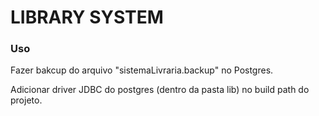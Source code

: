 # LIBRARY SYSTEM

### Uso

Fazer bakcup do arquivo "sistemaLivraria.backup" no Postgres.

Adicionar driver JDBC do postgres (dentro da pasta lib) no build path do projeto.
